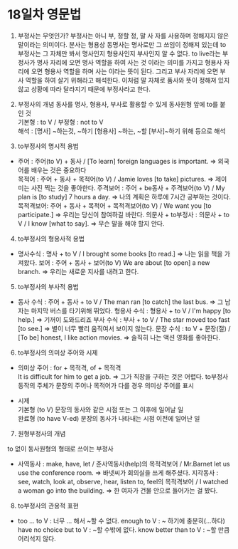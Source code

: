 # 18일차 영문법

1. 부정사는 무엇인가?
   부정사는 아니 부, 정할 정, 말 사 자를 사용하며 정해지지 않은 말이라는 의미이다. 분사는 형용상 동명사는 명사로만 그 쓰임이 정해져 있는데 to부정사는 그 자체만 봐서 명사인지 형용사인지 부사인지 알 수 없다. to live라는 부정사가 명사 자리에 오면 명사 역할을 하여 사는 것 이라는 의미를 가지고 형용사 자리에 오면 형용사 역할을 하며 사는 이라는 뜻이 된다. 그리고 부사 자리에 오면 부사 역할을 하여 살기 위해라고 해석한다. 이처럼 말 자체로 품사와 뜻이 정해져 있지 않고 상황에 따라 달라지기 때문에 부정사라고 한다.

2. 부정사의 개념
   동사를 명사, 형용사, 부사로 활용할 수 있게 동사원형 앞에 to를 붙인 것  
   기본형 : to V / 부정형 : not to V  
   해석 : [명사] ~하는것, ~하기 [형용사] ~하는, ~할 [부사]~하기 위해 등으로 해석

3. to부정사의 명시적 용법

-   주어 : 주어(to V) + 동사 / [To learn] foreign languages is important. => 외국어를 배우는 것은 중요하다  
    목적어 : 주어 + 동사 + 목적어(to V) / Jamie loves [to take] pictures. => 제이미는 사진 찍는 것을 좋아한다.
    주격보어 : 주어 + be동사 + 주격보어(to V) / My plan is [to study] 7 hours a day. => 나의 계획은 하루에 7시간 공부하는 것이다.
    목적격보어: 주어 + 동사 + 목적어 + 목적격보어(to V) / We want you [to participate.] => 우리는 당신이 참여하길 바란다.
    의문사 + to부정사 : 의문사 + to V / I know [what to say]. => 무슨 말을 해야 할지 안다.

4. to부정사의 형용사적 용법

-   명사수식 : 명사 + to V / I brought some books [to read.] => 나는 읽을 책을 가져왔다.
    보어 : 주어 + 동사 + 보어(to V) We are about [to open] a new branch. => 우리는 새로운 지사를 내려고 한다.

5. to부정사의 부사적 용법

-   동사 수식 : 주어 + 동사 + to V / The man ran [to catch] the last bus. => 그 남자는 마지막 버스를 타기위해 뛰었다.
    형용사 수식 : 형용사 + to V / I'm happy [to help.] => 기꺼이 도와드리죠
    부사 수식 : 부사 + to V / The star moved too fast [to see.] => 별이 너무 빨리 움직여서 보이지 않는다.
    문장 수식 : to V + 문장(절) / [To be] honest, I like action movies. => 솔직히 나는 액션 영화를 좋아한다.

6. to부정사의 의미상 주어와 시제

-   의미상 주어 : for + 목적격, of + 목적격  
    It is difficult for him to get a job. => 그가 직장을 구하는 것은 어렵다.
    to부정사 동작의 주체가 문장의 주어나 목적어가 다를 경우 의미상 주어를 표시

-   시제  
    기본형 (to V) 문장의 동사와 같은 시점 또는 그 이후에 일어날 일  
    완료형 (to have V-ed) 문장의 동사가 나타내는 시점 이전에 일어난 일

7. 원형부정사의 개념

to 없이 동사원형의 형태로 쓰이는 부정사

-   사역동사 : make, have, let / 준사역동사(help)의 목적격보어 / Mr.Barnet let us use the conference room. => 바넷씨가 회의실을 쓰게 해주셨다.
    지각동사 : see, watch, look at, observe, hear, listen to, feel의 목적격보어 / I watched a woman go into the building. => 한 여자가 건물 안으로 들어가는 걸 봤다.

8. to부정사의 관용적 표현

-   too ... to V : 너무 ... 해서 ~할 수 없다.
    enough to V : ~ 하기에 충분히(...하다)
    have no choice but to V : ~할 수밖에 없다.
    know better than to V : ~할 만큼 어리석지 않다.
